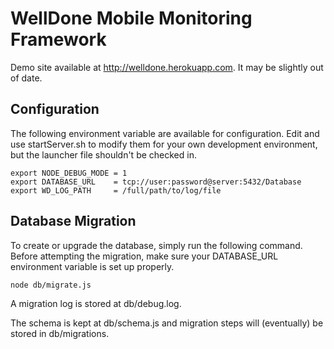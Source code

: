 # WellDone Mobile Monitoring Framework

Demo site available at http://welldone.herokuapp.com.  It may be slightly out of date.

## Configuration

The following environment variable are available for configuration.  Edit and use startServer.sh to modify them for your own development environment, but the launcher file shouldn't be checked in.

```
export NODE_DEBUG_MODE = 1
export DATABASE_URL    = tcp://user:password@server:5432/Database
export WD_LOG_PATH     = /full/path/to/log/file
```

## Database Migration

To create or upgrade the database, simply run the following command.  Before attempting the migration, make sure your DATABASE_URL environment variable is set up properly.

```
node db/migrate.js
```

A migration log is stored at db/debug.log.

The schema is kept at db/schema.js and migration steps will (eventually) be stored in db/migrations.
